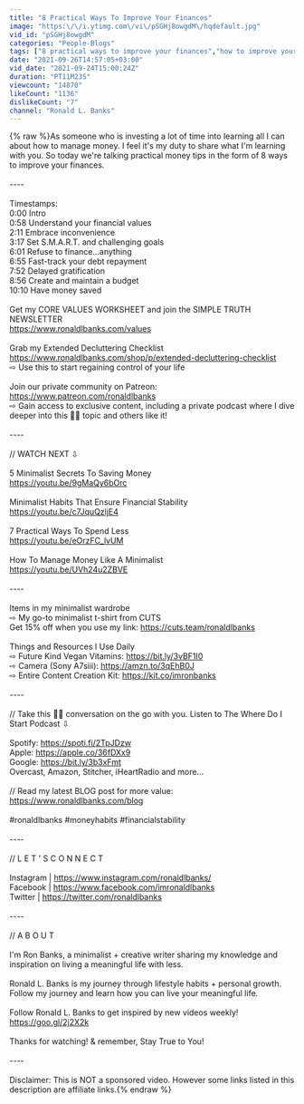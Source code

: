 ```yaml
---
title: "8 Practical Ways To Improve Your Finances"
image: "https:\/\/i.ytimg.com\/vi\/pSGHj8owgdM\/hqdefault.jpg"
vid_id: "pSGHj8owgdM"
categories: "People-Blogs"
tags: ["8 practical ways to improve your finances","how to improve your finances","improve your finances"]
date: "2021-09-26T14:57:05+03:00"
vid_date: "2021-09-24T15:00:24Z"
duration: "PT11M23S"
viewcount: "14870"
likeCount: "1136"
dislikeCount: "7"
channel: "Ronald L. Banks"
---
```

{% raw %}As someone who is investing a lot of time into learning all I can about how to manage money. I feel it's my duty to share what I'm learning with you. So today we're talking practical money tips in the form of 8 ways to improve your finances.<br /><br />----<br /><br />Timestamps:<br />0:00 Intro<br />0:58 Understand your financial values<br />2:11 Embrace inconvenience<br />3:17 Set S.M.A.R.T. and challenging goals<br />6:01 Refuse to finance...anything<br />6:55 Fast-track your debt repayment<br />7:52 Delayed gratification<br />8:56 Create and maintain a budget<br />10:10 Have money saved<br /><br />Get my CORE VALUES WORKSHEET and join the SIMPLE TRUTH NEWSLETTER<br /><a rel="nofollow" target="blank" href="https://www.ronaldlbanks.com/values">https://www.ronaldlbanks.com/values</a><br /><br />Grab my Extended Decluttering Checklist<br /><a rel="nofollow" target="blank" href="https://www.ronaldlbanks.com/shop/p/extended-decluttering-checklist">https://www.ronaldlbanks.com/shop/p/extended-decluttering-checklist</a><br />⇨ Use this to start regaining control of your life<br /><br />Join our private community on Patreon: <a rel="nofollow" target="blank" href="https://www.patreon.com/ronaldlbanks">https://www.patreon.com/ronaldlbanks</a><br />⇨ Gain access to exclusive content, including a private podcast where I dive deeper into this ☝🏾 topic and others like it!<br /><br />----<br /><br />// WATCH NEXT ⇩<br /><br />5 Minimalist Secrets To Saving Money<br /><a rel="nofollow" target="blank" href="https://youtu.be/9gMaQy6bOrc">https://youtu.be/9gMaQy6bOrc</a><br /><br />Minimalist Habits That Ensure Financial Stability<br /><a rel="nofollow" target="blank" href="https://youtu.be/c7JquQzljE4">https://youtu.be/c7JquQzljE4</a><br /><br />7 Practical Ways To Spend Less<br /><a rel="nofollow" target="blank" href="https://youtu.be/eOrzFC_lvUM">https://youtu.be/eOrzFC_lvUM</a><br /><br />How To Manage Money Like A Minimalist<br /><a rel="nofollow" target="blank" href="https://youtu.be/UVh24u2ZBVE">https://youtu.be/UVh24u2ZBVE</a><br /><br />----<br /><br />Items in my minimalist wardrobe<br />⇨ My go-to minimalist t-shirt from CUTS<br />Get 15% off when you use my link: <a rel="nofollow" target="blank" href="https://cuts.team/ronaldlbanks">https://cuts.team/ronaldlbanks</a><br /><br />Things and Resources I Use Daily<br />⇨ Future Kind Vegan Vitamins: <a rel="nofollow" target="blank" href="https://bit.ly/3vBF1I0">https://bit.ly/3vBF1I0</a><br />⇨ Camera (Sony A7siii): <a rel="nofollow" target="blank" href="https://amzn.to/3qEhB0J">https://amzn.to/3qEhB0J</a><br />⇨ Entire Content Creation Kit: <a rel="nofollow" target="blank" href="https://kit.co/imronbanks">https://kit.co/imronbanks</a><br /><br />----<br /><br />// Take this ☝🏾 conversation on the go with you. Listen to The Where Do I Start Podcast ⇩<br /><br />Spotify: <a rel="nofollow" target="blank" href="https://spoti.fi/2TpJDzw">https://spoti.fi/2TpJDzw</a><br />Apple: <a rel="nofollow" target="blank" href="https://apple.co/36fDXx9">https://apple.co/36fDXx9</a><br />Google: <a rel="nofollow" target="blank" href="https://bit.ly/3b3xFmt">https://bit.ly/3b3xFmt</a><br />Overcast, Amazon, Stitcher, iHeartRadio and more...<br /><br />// Read my latest BLOG post for more value:<br /><a rel="nofollow" target="blank" href="https://www.ronaldlbanks.com/blog">https://www.ronaldlbanks.com/blog</a><br /><br />#ronaldlbanks #moneyhabits #financialstability<br /><br />----<br /><br />// L E T ' S  C O N N E C T <br /><br />Instagram | <a rel="nofollow" target="blank" href="https://www.instagram.com/ronaldlbanks/">https://www.instagram.com/ronaldlbanks/</a><br />Facebook | <a rel="nofollow" target="blank" href="https://www.facebook.com/imronaldlbanks">https://www.facebook.com/imronaldlbanks</a><br />Twitter | <a rel="nofollow" target="blank" href="https://twitter.com/ronaldlbanks">https://twitter.com/ronaldlbanks</a><br /><br />----<br /><br />// A B O U T<br /><br />I'm Ron Banks, a minimalist + creative writer sharing my knowledge and inspiration on living a meaningful life with less.<br /><br />Ronald L. Banks is my journey through lifestyle habits + personal growth. Follow my journey and learn how you can live your meaningful life.<br /><br />Follow Ronald L. Banks to get inspired by new videos weekly! <a rel="nofollow" target="blank" href="https://goo.gl/2j2X2k">https://goo.gl/2j2X2k</a><br /><br />Thanks for watching! &amp; remember, Stay True to You!<br /><br />----<br /><br />Disclaimer: This is NOT a sponsored video. However some links listed in this description are affiliate links.{% endraw %}
